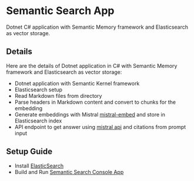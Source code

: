 # Semantic Search App

Dotnet C# application with Semantic Memory framework and Elasticsearch as vector storage.

## Details

Here are the details of Dotnet application in C# with Semantic Memory framework and Elasticsearch as vector storage:

- Dotnet application with Semantic Kernel framework
- Elasticsearch setup
- Read Markdown files from directory
- Parse headers in Markdown content and convert to chunks for the embedding
- Generate embeddings with Mistral [mistral-embed](https://docs.mistral.ai/capabilities/embeddings/) and store in Elasticsearch index
- API endpoint to get answer using [mistral api](https://api.mistral.ai/v1) and citations from prompt input

## Setup Guide

- Install [ElasticSearch](./ElasticSearch/README.md)
- Build and Run [Semantic Search Console App](./Rag.SemanticKernel.App/Program.cs)
